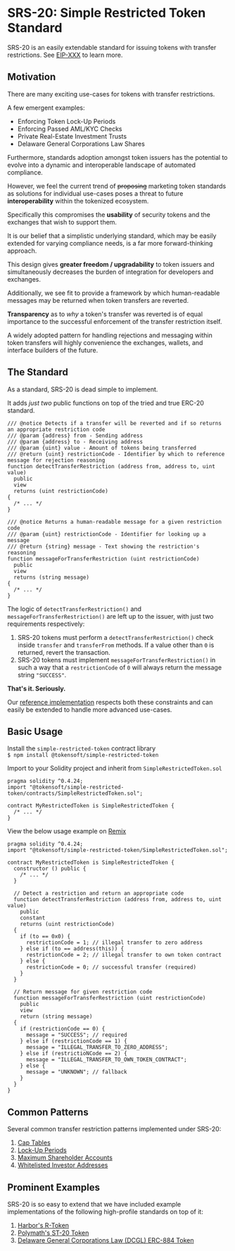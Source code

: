 # SRS-20: Simple Restricted Token Standard

SRS-20 is an easily extendable standard for issuing tokens with transfer restrictions. See [EIP-XXX](#) to learn more.

## Motivation

There are many exciting use-cases for tokens with transfer restrictions.

A few emergent examples:

- Enforcing Token Lock-Up Periods
- Enforcing Passed AML/KYC Checks
- Private Real-Estate Investment Trusts
- Delaware General Corporations Law Shares

Furthermore, standards adoption amongst token issuers has the potential to evolve into a dynamic and interoperable landscape of automated compliance.

However, we feel the current trend of ~~proposing~~ marketing token standards as solutions for individual use-cases poses a threat to future **interoperability** within the tokenized ecosystem.

Specifically this compromises the **usability** of security tokens and the exchanges that wish to support them.

It is our belief that a simplistic underlying standard, which may be easily extended for varying compliance needs, is a far more forward-thinking approach.

This design gives **greater freedom / upgradability** to token issuers and simultaneously decreases the burden of integration for developers and exchanges.

Additionally, we see fit to provide a framework by which human-readable messages may be returned when token transfers are reverted.

**Transparency** as to _why_ a token's transfer was reverted is of equal importance to the successful enforcement of the transfer restriction itself.

A widely adopted pattern for handling rejections and messaging within token transfers will highly convenience the exchanges, wallets, and interface builders of the future.

## The Standard

As a standard, SRS-20 is dead simple to implement.

It adds _just two_ public functions on top of the tried and true ERC-20 standard.

```solidity
/// @notice Detects if a transfer will be reverted and if so returns an appropriate restriction code
/// @param {address} from - Sending address
/// @param {address} to - Receiving address
/// @param {uint} value - Amount of tokens being transferred
/// @return {uint} restrictionCode - Identifier by which to reference message for rejection reasoning
function detectTransferRestriction (address from, address to, uint value)
  public
  view
  returns (uint restrictionCode)
{
  /* ... */
}

/// @notice Returns a human-readable message for a given restriction code
/// @param {uint} restrictionCode - Identifier for looking up a message
/// @return {string} message - Text showing the restriction's reasoning
function messageForTransferRestriction (uint restrictionCode)
  public
  view
  returns (string message)
{
  /* ... */
}
```

The logic of `detectTransferRestriction()` and `messageForTransferRestriction()` are left up to the issuer, with just two requirements respectively:

1.  SRS-20 tokens must perform a `detectTransferRestriction()` check inside `transfer` and `transferFrom` methods. If a value other than `0` is returned, revert the transaction.
2.  SRS-20 tokens must implement `messageForTransferRestriction()` in such a way that a `restrictionCode` of `0` will always return the message string `"SUCCESS"`.

**That's it. Seriously.**

Our [reference implementation](https://github.com/tokensoft/simple-restricted-token-standard/blob/master/contracts/SimpleRestrictedToken.sol) respects both these constraints and can easily be extended to handle more advanced use-cases.

## Basic Usage

Install the `simple-restricted-token` contract library  
`$ npm install @tokensoft/simple-restricted-token`

Import to your Solidity project and inherit from `SimpleRestrictedToken.sol`

```solidity
pragma solidity ^0.4.24;
import "@tokensoft/simple-restricted-token/contracts/SimpleRestrictedToken.sol";

contract MyRestrictedToken is SimpleRestrictedToken {
  /* ... */
}
```

View the below usage example on [Remix](#)

```solidity
pragma solidity ^0.4.24;
import "@tokensoft/simple-restricted-token/SimpleRestrictedToken.sol";

contract MyRestrictedToken is SimpleRestrictedToken {
  constructor () public {
    /* ... */
  }

  // Detect a restriction and return an appropriate code
  function detectTransferRestriction (address from, address to, uint value)
    public
    constant
    returns (uint restrictionCode)
  {
    if (to == 0x0) {
      restrictionCode = 1; // illegal transfer to zero address
    } else if (to == address(this)) {
      restrictionCode = 2; // illegal transfer to own token contract
    } else {
      restrictionCode = 0; // successful transfer (required)
    }
  }

  // Return message for given restriction code
  function messageForTransferRestriction (uint restrictionCode)
    public
    view
    return (string message)
  {
    if (restrictionCode == 0) {
      message = "SUCCESS"; // required
    } else if (restrictionCode == 1) {
      message = "ILLEGAL_TRANSFER_TO_ZERO_ADDRESS";
    } else if (restrictioNCode == 2) {
      message = "ILLEGAL_TRANSFER_TO_OWN_TOKEN_CONTRACT";
    } else {
      message = "UNKNOWN"; // fallback
    }
  }
}
```

## Common Patterns

Several common transfer restriction patterns implemented under SRS-20:

1.  [Cap Tables](#)
2.  [Lock-Up Periods](#)
3.  [Maximum Shareholder Accounts](#)
4.  [Whitelisted Investor Addresses](#)

## Prominent Examples

SRS-20 is so easy to extend that we have included example implementations of the following high-profile standards on top of it:

1.  [Harbor's R-Token](#)
2.  [Polymath's ST-20 Token](#)
3.  [Delaware General Corporations Law (DCGL) ERC-884 Token](#)
